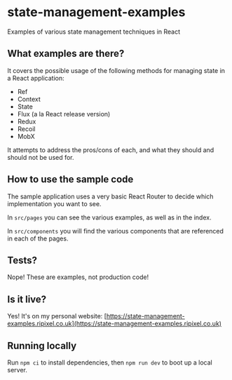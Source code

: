 # state-management-examples

Examples of various state management techniques in React

## What examples are there?

It covers the possible usage of the following methods for managing state in a React application:

- Ref
- Context
- State
- Flux (a la React release version)
- Redux
- Recoil
- MobX

It attempts to address the pros/cons of each, and what they should and should not be used for.

## How to use the sample code

The sample application uses a very basic React Router to decide which implementation you want to see.

In `src/pages` you can see the various examples, as well as in the index.

In `src/components` you will find the various components that are referenced in each of the pages.

## Tests?

Nope! These are examples, not production code!

## Is it live?

Yes! It's on my personal website: [https://state-management-examples.ripixel.co.uk](https://state-management-examples.ripixel.co.uk)

## Running locally

Run `npm ci` to install dependencies, then `npm run dev` to boot up a local server.
